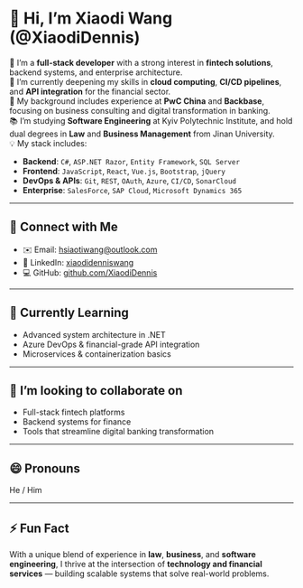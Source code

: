 # 👋 Hi, I’m Xiaodi Wang (@XiaodiDennis)

👀 I’m a **full-stack developer** with a strong interest in **fintech solutions**, backend systems, and enterprise architecture.  
🌱 I’m currently deepening my skills in **cloud computing**, **CI/CD pipelines**, and **API integration** for the financial sector.  
💼 My background includes experience at **PwC China** and **Backbase**, focusing on business consulting and digital transformation in banking.  
📚 I’m studying **Software Engineering** at Kyiv Polytechnic Institute, and hold dual degrees in **Law** and **Business Management** from Jinan University.  
💡 My stack includes:  
- **Backend**: `C#`, `ASP.NET Razor`, `Entity Framework`, `SQL Server`  
- **Frontend**: `JavaScript`, `React`, `Vue.js`, `Bootstrap`, `jQuery`  
- **DevOps & APIs**: `Git`, `REST`, `OAuth`, `Azure`, `CI/CD`, `SonarCloud`  
- **Enterprise**: `SalesForce`, `SAP Cloud`, `Microsoft Dynamics 365`

---

## 🔗 Connect with Me

- ✉️ Email: [hsiaotiwang@outlook.com](mailto:xiaodi.dennis.wang@gmail.com)  
- 💼 LinkedIn: [xiaodidenniswang](https://www.linkedin.com/in/xiaodidenniswang)  
- 💻 GitHub: [github.com/XiaodiDennis](https://github.com/XiaodiDennis)

---

## 🧠 Currently Learning
- Advanced system architecture in .NET  
- Azure DevOps & financial-grade API integration  
- Microservices & containerization basics

---

## 🤝 I’m looking to collaborate on
- Full-stack fintech platforms  
- Backend systems for finance
- Tools that streamline digital banking transformation

---

## 😄 Pronouns
He / Him

---

## ⚡ Fun Fact
With a unique blend of experience in **law**, **business**, and **software engineering**, I thrive at the intersection of **technology and financial services** — building scalable systems that solve real-world problems.
